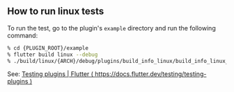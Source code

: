 ## How to run linux tests

To run the test, go to the plugin's `example` directory and run the following command:

```sh
% cd {PLUGIN_ROOT}/example
% flutter build linux --debug
% ./build/linux/{ARCH}/debug/plugins/build_info_linux/build_info_linux_test
```

See: [Testing plugins | Flutter ( https://docs.flutter.dev/testing/testing-plugins )](https://docs.flutter.dev/testing/testing-plugins)